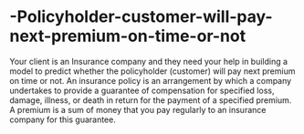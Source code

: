 # -Policyholder-customer-will-pay-next-premium-on-time-or-not
Your client is an Insurance company and they need your help in building a model to predict whether the policyholder (customer) will pay next premium on time or not. An insurance policy is an arrangement by which a company undertakes to provide a guarantee of compensation for specified loss, damage, illness, or death in return for the payment of a specified premium. A premium is a sum of money that you pay regularly to an insurance company for this guarantee.
